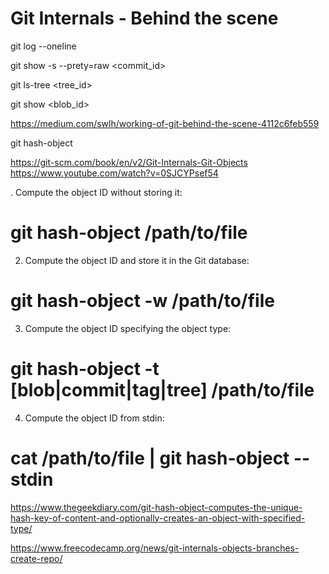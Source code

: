 # Git Internals - Behind the scene

git log --oneline

git show -s --prety=raw <commit_id>

git ls-tree <tree_id>

git show <blob_id>

https://medium.com/swlh/working-of-git-behind-the-scene-4112c6feb559

git hash-object

https://git-scm.com/book/en/v2/Git-Internals-Git-Objects
https://www.youtube.com/watch?v=0SJCYPsef54

. Compute the object ID without storing it:

# git hash-object /path/to/file
2. Compute the object ID and store it in the Git database:

# git hash-object -w /path/to/file
3. Compute the object ID specifying the object type:

# git hash-object -t [blob|commit|tag|tree] /path/to/file
4. Compute the object ID from stdin:

# cat /path/to/file | git hash-object --stdin

https://www.thegeekdiary.com/git-hash-object-computes-the-unique-hash-key-of-content-and-optionally-creates-an-object-with-specified-type/


https://www.freecodecamp.org/news/git-internals-objects-branches-create-repo/
